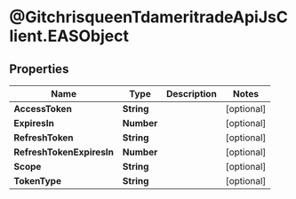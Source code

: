 # @GitchrisqueenTdameritradeApiJsClient.EASObject

## Properties
Name | Type | Description | Notes
------------ | ------------- | ------------- | -------------
**AccessToken** | **String** |  | [optional] 
**ExpiresIn** | **Number** |  | [optional] 
**RefreshToken** | **String** |  | [optional] 
**RefreshTokenExpiresIn** | **Number** |  | [optional] 
**Scope** | **String** |  | [optional] 
**TokenType** | **String** |  | [optional] 


